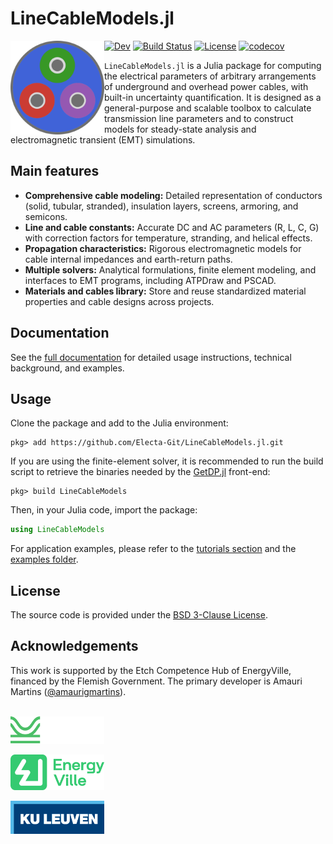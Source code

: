 # LineCableModels.jl

<img src="docs/src/assets/logo.svg" align="left" width="150" alt="LineCableModels.jl logo" />

[![Dev](https://img.shields.io/badge/docs-dev-blue.svg)](https://electa-git.github.io/LineCableModels.jl/dev/)
[![Build Status](https://github.com/Electa-Git/LineCableModels.jl/actions/workflows/CI.yml/badge.svg?branch=main)](https://github.com/Electa-Git/LineCableModels.jl/actions/workflows/CI.yml?query=branch%3Amain)
[![License](https://img.shields.io/badge/License-BSD%203--Clause-blue.svg)](https://opensource.org/licenses/BSD-3-Clause)
[![codecov](https://codecov.io/gh/Electa-Git/LineCableModels.jl/graph/badge.svg?token=6H12DDBZ0T)](https://codecov.io/gh/Electa-Git/LineCableModels.jl)

`LineCableModels.jl` is a Julia package for computing the electrical parameters of arbitrary arrangements of underground and overhead power cables, with built-in uncertainty quantification. It is designed as a general-purpose and scalable toolbox to calculate transmission line parameters and to construct models for steady-state analysis and electromagnetic transient (EMT) simulations.
  
## Main features

- **Comprehensive cable modeling:** Detailed representation of conductors (solid, tubular, stranded), insulation layers, screens, armoring, and semicons.
- **Line and cable constants:** Accurate DC and AC parameters (R, L, C, G) with correction factors for temperature, stranding, and helical effects.
- **Propagation characteristics:** Rigorous electromagnetic   models for cable internal impedances and earth-return paths.
- **Multiple solvers:** Analytical formulations, finite element modeling, and interfaces to EMT programs, including ATPDraw and PSCAD.
- **Materials and cables library:** Store and reuse standardized material properties and cable designs across projects.

## Documentation

See the [full documentation](https://electa-git.github.io/LineCableModels.jl/) for detailed usage instructions, technical background, and examples.

## Usage

Clone the package and add to the Julia environment:

```julia-repl
pkg> add https://github.com/Electa-Git/LineCableModels.jl.git
```

If you are using the finite-element solver, it is recommended to run the build script to retrieve the binaries needed by the [GetDP.jl](https://github.com/Electa-Git/GetDP.jl) front-end:

```julia-repl
pkg> build LineCableModels
```

Then, in your Julia code, import the package:

```julia
using LineCableModels
```

For application examples, please refer to the [tutorials section](https://electa-git.github.io/LineCableModels.jl/) and the [examples folder](examples).

## License

The source code is provided under the [BSD 3-Clause License](LICENSE).

## Acknowledgements

This work is supported by the Etch Competence Hub of EnergyVille, financed by the Flemish Government. The primary developer is Amauri Martins ([@amaurigmartins](https://github.com/amaurigmartins)).

<p align = "left">
  <p><br><img src="assets/img/ETCH_LOGO_RGB_NEG.svg" width="150" alt="Etch logo"></p>
  <p><img src="assets/img/ENERGYVILLE-LOGO.svg" width="150" alt="EV logo"></p>
  <p><img src="assets/img/kul_logo.svg" width="150" alt="KUL logo"></p>
</p>
